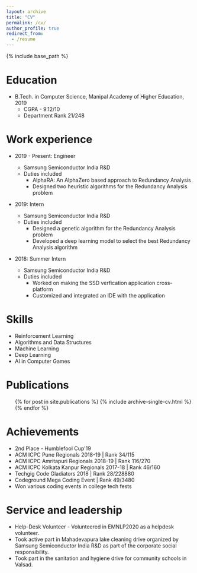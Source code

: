 ```yaml
---
layout: archive
title: "CV"
permalink: /cv/
author_profile: true
redirect_from:
  - /resume
---
```


{% include base_path %}

Education
======
* B.Tech. in Computer Science, Manipal Academy of Higher Education, 2019
    * CGPA - 9.12/10
    * Department Rank 21/248

Work experience
======
* 2019 - Present: Engineer
    * Samsung Semiconductor India R&D
    * Duties included
        * AlphaRA: An AlphaZero based approach to Redundancy Analysis
        * Designed two heuristic algorithms for the Redundancy Analysis problem
  
* 2019: Intern
    * Samsung Semiconductor India R&D
    * Duties included
        * Designed a genetic algorithm for the Redundancy Analysis problem
        * Developed a deep learning model to select the best Redundancy Analysis algorithm

* 2018: Summer Intern
    * Samsung Semiconductor India R&D
    * Duties included
        * Worked on making the SSD verfication application cross-platform
        * Customized and integrated an IDE with the application

Skills
======
* Reinforcement Learning
* Algorithms and Data Structures
* Machine Learning
* Deep Learning
* AI in Computer Games

Publications
======
  <ul>{% for post in site.publications %}
    {% include archive-single-cv.html %}
  {% endfor %}</ul>

<!--
Talks
======
  <ul>{% for post in site.talks %}
    {% include archive-single-talk-cv.html %}
  {% endfor %}</ul>
  
Teaching
======
  <ul>{% for post in site.teaching %}
    {% include archive-single-cv.html %}
  {% endfor %}</ul>
-->
  
Achievements
===
* 2nd Place - Humblefool Cup'19
* ACM ICPC Pune Regionals 2018-19 | Rank 34/115
* ACM ICPC Amritapuri Regionals 2018-19 | Rank 116/270
* ACM ICPC Kolkata Kanpur Regionals 2017-18 | Rank 46/160
* Techgig Code Gladiators 2018 | Rank 28/228880
* Codeground Mega Coding Event | Rank 49/3480
* Won various coding events in college tech fests
  
Service and leadership
======
* Help-Desk Volunteer - Volunteered in EMNLP2020 as a helpdesk volunteer.
* Took active part in Mahadevapura lake cleaning drive organized by Samsung Semiconductor India R&D as part of the corporate social responsibility.
* Took part in the sanitation and hygiene drive for community schools in Valsad.
